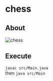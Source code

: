 # chess

## About

![chess](https://dxaviud.github.io/images/chess.gif)

## Execute
`javac src/Main.java`  
then `java src/Main`

